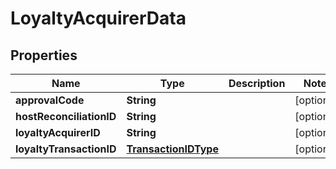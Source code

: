

# LoyaltyAcquirerData


## Properties

| Name | Type | Description | Notes |
|------------ | ------------- | ------------- | -------------|
|**approvalCode** | **String** |  |  [optional] |
|**hostReconciliationID** | **String** |  |  [optional] |
|**loyaltyAcquirerID** | **String** |  |  [optional] |
|**loyaltyTransactionID** | [**TransactionIDType**](TransactionIDType.md) |  |  [optional] |



